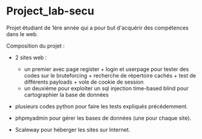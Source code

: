 # Project_lab-secu

Projet étudiant de 1ère année qui a pour but d'acquérir des compétences dans le web.

Composition du projet :

- 2 sites web :
    - un premier avec page register + login et userpage pour tester des codes sur le bruteforcing + recherche de répertoire cachés + test de différents payloads + vole de cookie de session
    - un deuxième pour exploiter un sql injection time-based blind pour cartographier la base de données

- plusieurs codes python pour faire les tests expliqués précédemment.

- phpmyadmin pour gérer les bases de données (une pour chaque site).

- Scaleway pour héberger les sites sur Internet.
